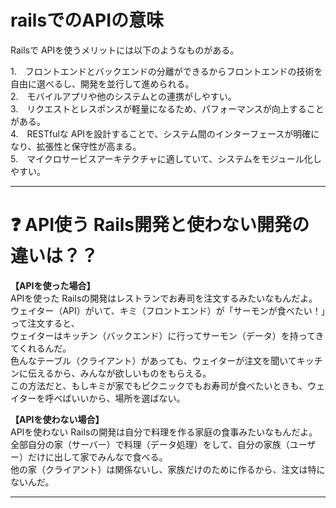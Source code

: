 # railsでのAPIの意味
Railsで APIを使うメリットには以下のようなものがある。

1.　フロントエンドとバックエンドの分離ができるからフロントエンドの技術を自由に選べるし、開発を並行して進められる。  
2.　モバイルアプリや他のシステムとの連携がしやすい。  
3.　リクエストとレスポンスが軽量になるため、パフォーマンスが向上することがある。  
4.　RESTfulな APIを設計することで、システム間のインターフェースが明確になり、拡張性と保守性が高まる。  
5.　マイクロサービスアーキテクチャに適していて、システムをモジュール化しやすい。  
***

# ❓ API使う Rails開発と使わない開発の違いは？？
**【APIを使った場合】**    
APIを使った Railsの開発はレストランでお寿司を注文するみたいなもんだよ。  
ウェイター（API）がいて、キミ（フロントエンド）が「サーモンが食べたい！」って注文すると、  
ウェイターはキッチン（バックエンド）に行ってサーモン（データ）を持ってきてくれるんだ。  
色んなテーブル（クライアント）があっても、ウェイターが注文を聞いてキッチンに伝えるから、みんなが欲しいものをもらえる。  
この方法だと、もしキミが家でもピクニックでもお寿司が食べたいときも、ウェイターを呼べばいいから、場所を選ばない。

**【APIを使わない場合】**  
APIを使わない Railsの開発は自分で料理を作る家庭の食事みたいなもんだよ。  
全部自分の家（サーバー）で料理（データ処理）をして、自分の家族（ユーザー）だけに出して家でみんなで食べる。   
他の家（クライアント）は関係ないし、家族だけのために作るから、注文は特にないんだ。
***
